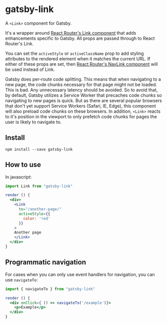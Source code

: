 # gatsby-link

A `<Link>` component for Gatsby.

It's a wrapper around [React Router's Link component](https://github.com/ReactTraining/react-router/blob/master/packages/react-router-dom/docs/api/Link.md) that adds enhancements specific to Gatsby. All props are passed through
to React Router's Link.

You can set the `activeStyle` or `activeClassName` prop to add styling attributes to the rendered element when it matches the current URL. If either of these props are set, then [React Router's NavLink component](https://github.com/ReactTraining/react-router/blob/master/packages/react-router-dom/docs/api/NavLink.md) will be used instead of Link.

Gatsby does per-route code splitting. This means that when navigating to
a new page, the code chunks necessary for that page might not be loaded.
This is bad. Any unnecessary latency should be avoided. So to avoid
that, by default, Gatsby utilizes a Service Worker that precaches code
chunks so navigating to new pages is quick. But as there are several
popular browsers that don't yet support Service Workers (Safari, IE,
Edge), this component will also preload code chunks on these browsers. In addition, `<Link>` reacts to it's position in the viewport to only prefetch code chunks for pages the user is likely to navigate to.

## Install

`npm install --save gatsby-link`

## How to use

In javascript:

```jsx
import Link from "gatsby-link"

render () {
  <div>
    <Link
      to="/another-page/"
      activeStyle={{
        color: 'red'
      }}
    >
    Another page
    </Link>
  </div>
}
```

## Programmatic navigation

For cases when you can only use event handlers for navigation, you can use `navigateTo`:

```jsx
import { navigateTo } from "gatsby-link"

render () {
  <div onClick={ () => navigateTo('/example')}>
    <p>Example</p>
  </div>
}
```
